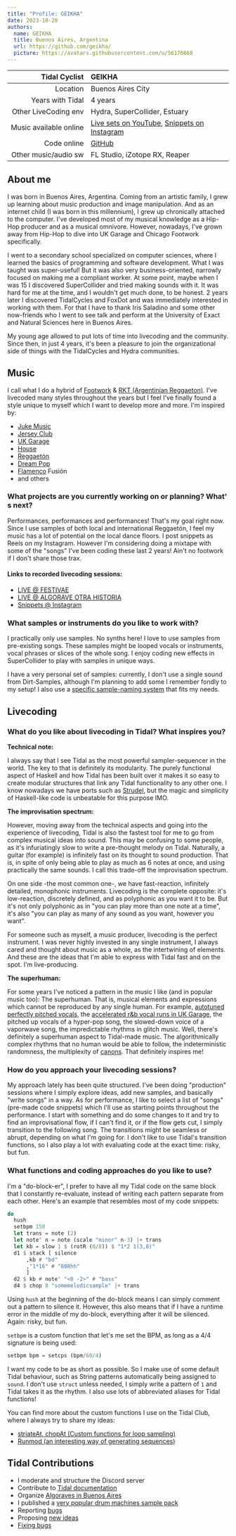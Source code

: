 ```yaml
---
title: "Profile: GEIKHA"
date: 2023-10-20
authors:
  name: GEIKHA
  title: Buenos Aires, Argentina
  url: https://github.com/geikha/
  picture: https://avatars.githubusercontent.com/u/56176668
---
```


|          Tidal Cyclist | GEIKHA                                                     |
| ----------------------:|:---------------------------------------------------------- |
|               Location | Buenos Aires City                                          |
|       Years with Tidal | 4 years                                                    |
|   Other LiveCoding env | Hydra, SuperCollider, Estuary                              |
| Music available online | [Live sets on YouTube](https://www.youtube.com/@geikha), [Snippets on Instagram](https://www.instagram.com/geikha_) |
|            Code online | [GitHub](https://github.com/geikha/)                       |
|   Other music/audio sw | FL Studio, iZotope RX, Reaper                              |

## About me

I was born in Buenos Aires, Argentina. Coming from an artistic family, I grew up learning about music production and image manipulation. And as an internet child (I was born in this millennium), I grew up chronically attached to the computer. I've developed most of my musical knowledge as a Hip-Hop producer and as a musical omnivore. However, nowadays, I've grown away from Hip-Hop to dive into UK Garage and Chicago Footwork specifically.

I went to a secondary school specialized on computer sciences, where I learned the basics of programming and software development. What I was taught was super-useful! But it was also very business-oriented, narrowly focused on making me a compliant worker. At some point, maybe when I was 15 I discovered SuperCollider and tried making sounds with it. It was hard for me at the time, and I wouldn't get much done, to be honest. 2 years later I discovered TidalCycles and FoxDot and was immediately interested in working with them. For that I have to thank Iris Saladino and some other now-friends who I went to see talk and perform at the University of Exact and Natural Sciences here in Buenos Aires.

My young age allowed to put lots of time into livecoding and the community. Since then, in just 4 years, it's been a pleasure to join the organizational side of things with the TidalCycles and Hydra communities.

## Music

I call what I do a hybrid of [Footwork](https://www.youtube.com/watch?v=iUdkuHw_Jus) & [RKT (Argentinian Reggaeton)](https://www.youtube.com/watch?v=WUaD9OC-ZiA). I've livecoded many styles throughout the years but I feel I've finally found a style unique to myself which I want to develop more and more. I'm inspired by:

- [Juke Music](https://www.youtube.com/watch?v=28iybYt0QpY)
- [Jersey Club](https://www.youtube.com/watch?v=xnDCWX7bUEU)
- [UK Garage](https://www.youtube.com/watch?v=5Pz3X5dcn6M)
- [House](https://www.youtube.com/watch?v=Ex6JtLJVXzc)
- [Reggaetón](https://www.youtube.com/watch?v=k8nxe6UE1gY&pp=ygUMcGxhbiBiIGNhbmR5)
- [Dream Pop](https://www.youtube.com/watch?v=6KnYw4EwYGc)
- [Flamenco](https://www.youtube.com/watch?v=m0K05cQG8oM) Fusión
- and others

### What projects are you currently working on or planning? What's next?

Performances, performances and performances! That's my goal right now. Since I use samples of both local and international Reggaetón, I feel my music has a lot of potential on the local dance floors. I post snippets as Reels on my Instagram. However I'm considering doing a mixtape with some of the "songs" I've been coding these last 2 years! Ain't no footwork if I don't share those trax.

#### Links to recorded livecoding sessions:

* [LIVE @ FESTIVAE](https://www.youtube.com/watch?v=Ej27Hsj7TsI)
* [LIVE @ ALGORAVE OTRA HISTORIA](https://www.youtube.com/watch?v=oiiqG9zOAfw)
* [Snippets @ Instagram](https://www.instagram.com/geikha_/reels/)

### What samples or instruments do you like to work with?

I practically only use samples. No synths here! I love to use samples from pre-existing songs. These samples might be looped vocals or instruments, vocal phrases or slices of the whole song. I enjoy coding new effects in SuperCollider to play with samples in unique ways.

I have a very personal set of samples: currently, I don't use a single sound from Dirt-Samples, although I'm planning to add some I remember fondly to my setup! I also use a [specific sample-naming system](https://club.tidalcycles.org/t/my-sample-naming-system/4898) that fits my needs.

## Livecoding

### What do you like about livecoding in Tidal? What inspires you?

**Technical note:**

I always say that I see Tidal as the most powerful sampler-sequencer in the world. The key to that is definitely its modularity. The purely functional aspect of Haskell and how Tidal has been built over it makes it so easy to create modular structures that link any Tidal functionality to any other one. I know nowadays we have ports such as [Strudel](https://strudel.tidalcycles.org/), but the magic and simplicity of Haskell-like code is unbeatable for this purpose IMO.

**The improvisation spectrum:**

However, moving away from the technical aspects and going into the experience of livecoding, Tidal is also the fastest tool for me to go from complex musical ideas into sound. This may be confusing to some people, as it's infuriatingly slow to write a pre-thought melody on Tidal. Naturally, a guitar (for example) is infinitely fast on its thought to sound production. That is, in spite of only being able to play as much as 6 notes at once, and using practically the same sounds. I call this trade-off the improvisation spectrum.

On one side -the most common one-, we have fast-reaction, infinitely detailed, monophonic instruments. Livecoding is the complete opposite: it's low-reaction, discretely defined, and as polyphonic as you want it to be. But it's not only polyphonic as in "you can play more than one note at a time", it's also "you can play as many of any sound as you want, however you want".

For someone such as myself, a music producer, livecoding is the perfect instrument. I was never highly invested in any single instrument, I always cared and thought about music as a whole, as the intertwining of elements. And these are the ideas that I'm able to express with Tidal fast and on the spot. I'm live-producing.

**The superhuman:**

For some years I've noticed a pattern in the music I like (and in popular music too): The superhuman. That is, musical elements and expressions which cannot be reproduced by any single human. For example, [autotuned perfectly pitched vocals](https://www.youtube.com/watch?v=iX1a3JngmpI), the [accelerated r&b vocal runs in UK Garage](https://www.youtube.com/watch?v=FV-PeJrvq_k), the pitched up vocals of a hyper-pop song, the slowed-down voice of a vaporwave song, the impredictable rhythms in glitch music. Well, there's definitely a superhuman aspect to Tidal-made music. The algorithmically complex rhythms that no human would be able to follow, the indeterministic randomness, the multiplexity of [canons](https://en.wikipedia.org/wiki/Canon_(music)). That definitely inspires me!

### How do you approach your livecoding sessions?

My approach lately has been quite structured. I've been doing "production" sessions where I simply explore ideas, add new samples, and basically "write songs" in a way. As for performance, I like to select a list of "songs" (pre-made code snippets) which I'll use as starting points throughout the performance. I start with something and do some changes to it and try to find an improvisational flow, if I can't find it, or if the flow gets cut, I simply transition to the following song. The transitions might be seamless or abrupt, depending on what I'm going for. I don't like to use Tidal's transition functions, so I also play a lot with evaluating code at the exact time: risky, but fun.

### What functions and coding approaches do you like to use?

I'm a "do-block-er", I prefer to have all my Tidal code on the same block that I constantly re-evaluate, instead of writing each pattern separate from each other. Here's an example that resembles most of my code snippets:

```haskell
do
  hush
  setbpm 150
  let trans = note (2)
  let note' n = note (scale "minor" n-3) |+ trans
  let kb = slow 1 $ (rotR (0/8)) $ "1*2 1(3,8)"
  d1 $ stack [ silence
      ,kb # "bd"
      ,"1*16" # "808hh"
      ]
  d2 $ kb # note' "<0 -2>" # "bass"
  d4 $ chop 8 "somemelodicsample" |+ trans
```

Using `hush` at the beginning of the do-block means I can simply comment out a pattern to silence it. However, this also means that if I have a runtime error in the middle of my do-block, everything after it will be silenced. Again: risky, but fun.

`setbpm` is a custom function that let's me set the BPM, as long as a 4/4 signature is being used:

```haskell
setbpm bpm = setcps (bpm/60/4)
```

I want my code to be as short as possible. So I make use of some default Tidal behaviour, such as String patterns automatically being assigned to `sound`. I don't use `struct` unless needed, I simply write a pattern of `1` and Tidal takes it as the rhythm. I also use lots of abbreviated aliases for Tidal functions!

You can find more about the custom functions I use on the Tidal Club, where I always try to share my ideas:

- [striateAt, chopAt (Custom functions for loop sampling)](https://club.tidalcycles.org/t/striateat-chopat-custom-functions-for-loop-sampling/4870)
- [Runmod (an interesting way of generating sequences)](https://club.tidalcycles.org/t/runmod-an-interesting-way-of-generating-sequences/4880/5)

## Tidal Contributions

* I moderate and structure the Discord server
* Contribute to [Tidal documentation](https://tidalcycles.org/docs/)
* Organize [Algoraves in Buenos Aires](https://www.instagram.com/algorave_arg/)
* I published a [very popular drum machines sample pack](https://club.tidalcycles.org/t/a-huge-drum-machine-library-for-tidal-72-drum-machines/)
* Reporting [bugs](https://github.com/musikinformatik/SuperDirt/issues/282)
* Proposing [new ideas](https://github.com/tidalcycles/Tidal/issues/915)
* [Fixing bugs](https://github.com/musikinformatik/SuperDirt/pull/294)
